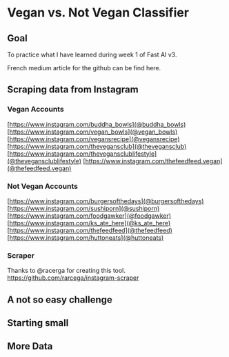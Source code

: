 # Vegan vs. Not Vegan Classifier


## Goal
To practice what I have learned during week 1 of Fast AI v3.

French medium article for the github can be find here.

## Scraping data from Instagram

### Vegan Accounts
[https://www.instagram.com/buddha_bowls](@buddha_bowls)
[https://www.instagram.com/vegan_bowls](@vegan_bowls)
[https://www.instagram.com/vegansrecipe](@vegansrecipe)
[https://www.instagram.com/thevegansclub](@thevegansclub)
[https://www.instagram.com/thevegansclublifestyle](@thevegansclublifestyle)
[https://www.instagram.com/thefeedfeed.vegan](@thefeedfeed.vegan)

### Not Vegan Accounts
[https://www.instagram.com/burgersofthedays](@burgersofthedays)
[https://www.instagram.com/sushiporn](@sushiporn)
[https://www.instagram.com/foodgawker](@foodgawker)
[https://www.instagram.com/ks_ate_here](@ks_ate_here)
[https://www.instagram.com/thefeedfeed](@thefeedfeed)
[https://www.instagram.com/huttoneats](@huttoneats)


### Scraper
Thanks to @racerga for creating this tool.
https://github.com/rarcega/instagram-scraper

## A not so easy challenge

## Starting small

## More Data